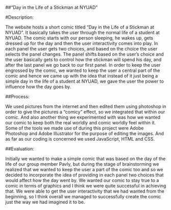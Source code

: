 ##“Day in the Life of a Stickman at NYUAD”

#Description:

The website hosts a short comic titled “Day in the Life of a Stickman at NYUAD”. It basically takes the user through the normal life of a student at NYUAD. The comic starts with our person sleeping, he wakes up, gets dressed up for the day and then the user interactivity comes into play. In each panel the user gets two choices, and based on the choice the user selects the panel changes. The panel shifts based on the user’s choice and the user basically gets to control how the stickman will spend his day, and after the last panel we go back to our first panel. In order to keep the user engrossed by the comic, we wanted to keep the user a central part of the comic and hence we came up with the idea that instead of it just being a simple day in the life of a student at NYUAD, we gave the user the power to influence how the day goes by.  

##Process:

We used pictures from the internet and then edited them using photoshop in order to give the pictures a “comicy” effect, so we integrated that within our comic. And also another thing we experimented with was how we wanted our comic to keep both the real worldly and comic worldly feel within it. Some of the tools we made use of during this project were Adobe Photoshop and Adobe Illustrator for the purpose of editing the images. And as far as our coding is concerned we used JavaScript, HTML and CSS.    				


##Evaluation:

Initially we wanted to make a simple comic that was based on the day of the life of our group member Pavly, but during the stage of brainstorming we realized that we wanted to keep the user a part of the comic too and so we decided to incorporate the idea of providing in each panel two choices that would affect how the day went by. We wanted our comic to stay true to a comic in terms of graphics and I think we were quite successful in achieving that. We were able to get the user interactivity that we had wanted from the beginning, so I think overall we managed to successfully create the comic just the way we had imagined it to be.    
				
				


 
